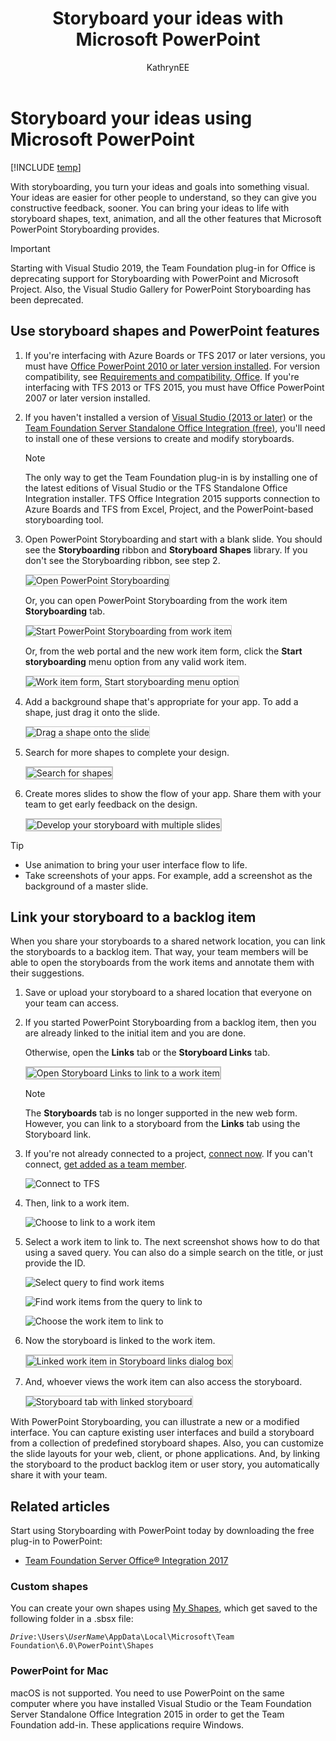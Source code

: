 ﻿---
title: Storyboard your ideas with Microsoft PowerPoint
titleSuffix: TFS 
description: Turn your ideas and goals into something visual using the Storypoint add-in to PowerPoint for Team Foundation Server  
ms.technology: devops-agile
ms.prod: devops
ms.assetid: 432016A2-61E7-4863-99AB-61E4D74E28E7
ms.manager: mijacobs
ms.author: kaelli
author: KathrynEE
ms.topic: conceptual
monikerRange: '<= tfs-2018'
ms.date: 09/06/2019
---

# Storyboard your ideas using Microsoft PowerPoint

[!INCLUDE [temp](../../../_shared/version-tfs-2018-earlier.md)]

With storyboarding, you turn your ideas and goals into something visual. Your ideas are easier for other people to understand, so they can give you constructive feedback, sooner. You can bring your ideas to life with storyboard shapes, text, animation, and all the other features that Microsoft PowerPoint Storyboarding provides.

> [!IMPORTANT]  
> Starting with Visual Studio 2019, the Team Foundation plug-in for Office is deprecating support for Storyboarding with PowerPoint and Microsoft Project. Also, the Visual Studio Gallery for PowerPoint Storyboarding has been deprecated.   

## Use storyboard shapes and PowerPoint features

1.  If you're interfacing with Azure Boards or TFS 2017 or later versions, you must have [Office PowerPoint 2010 or later version installed](https://www.microsoftstore.com/store/msusa/en_US/pdp/productID.323024400). For version compatibility, see [Requirements and compatibility, Office](/azure/devops/server/compatibility#office). If you're interfacing with TFS 2013 or TFS 2015, you must have Office PowerPoint 2007 or later version installed.  

2.  If you haven't installed a version of [Visual Studio (2013 or later)](https://visualstudio.microsoft.com/downloads/download-visual-studio-vs) or the [Team Foundation Server Standalone Office Integration (free)](https://go.microsoft.com/fwlink/?LinkId=832491&clcid=0x409), you'll need to install one of these versions to create and modify storyboards.

	> [!NOTE]   
	>The only way to get the Team Foundation plug-in is by installing one of the latest editions of Visual Studio or the TFS Standalone Office Integration installer. TFS Office Integration 2015 supports connection to Azure Boards and TFS from Excel, Project, and the PowerPoint-based storyboarding tool. 

3.  Open PowerPoint Storyboarding and start with a blank slide. You should see the **Storyboarding** ribbon and **Storyboard Shapes** library. If you don't see the Storyboarding ribbon, see step 2.

    <img src="_img/IC652597.png" alt="Open PowerPoint Storyboarding" style="border: 1px solid #C3C3C3;" /> 

    Or, you can open PowerPoint Storyboarding from the work item **Storyboarding** tab. 

    <img src="_img/IC652012.png" alt="Start PowerPoint Storyboarding from work item" style="border: 1px solid #C3C3C3;" /> 

    Or, from the web portal and the new work item form, click the **Start storyboarding** menu option from any valid work item.     

	<img src="../_img/add-work-item-start-storyboarding.png" alt="Work item form, Start storyboarding menu option" style="border: 1px solid #C3C3C3;" /> 

4.  Add a background shape that's appropriate for your app. To add a shape, just drag it onto the slide.

    <img src="_img/IC652013.png" alt="Drag a shape onto the slide" style="border: 1px solid #C3C3C3;" /> 

5.  Search for more shapes to complete your design.

    <img src="_img/IC652014.png" alt="Search for shapes" style="border: 2px solid #C3C3C3;" />

6.  Create mores slides to show the flow of your app. Share them with your team to get early feedback on the design.

    <img src="_img/IC652599.png" alt="Develop your storyboard with multiple slides" style="border: 2px solid #C3C3C3;" />

> [!TIP]  
>- Use animation to bring your user interface flow to life.  
>- Take screenshots of your apps. For example, add a screenshot as the background of a master slide.   

<a id="link-storyboard">  </a>
## Link your storyboard to a backlog item

When you share your storyboards to a shared network location, you can link the storyboards to a backlog item. That way, your team members will be able to open the storyboards from the work items and annotate them with their suggestions.

1.  Save or upload your storyboard to a shared location that everyone on your team can access.

2.  If you started PowerPoint Storyboarding from a backlog item, then you are already linked to the initial item and you are done.

    Otherwise, open the **Links** tab or the **Storyboard Links** tab.

    <img src="_img/IC654069.png" alt="Open Storyboard Links to link to a work item" style="border: 2px solid #C3C3C3;" />

	> [!NOTE]  
	>The **Storyboards** tab is no longer supported in the new web form. However, you can link to a storyboard from the **Links** tab using the Storyboard link.  

3.  If you're not already connected to a project, [connect now](../../../organizations/projects/connect-to-projects.md). If you can't connect, [get added as a team member](../../../organizations/settings/add-teams.md#add-team-members).

    ![Connect to TFS](_img/IC652016.png)

4.  Then, link to a work item.

    ![Choose to link to a work item](_img/IC652017.png)

5.  Select a work item to link to. The next screenshot shows how to do that using a saved query. You can also do a simple search on the title, or just provide the ID.

    ![Select query to find work items](_img/IC652018.png)

    ![Find work items from the query to link to](_img/IC652019.png)

    ![Choose the work item to link to](_img/IC652020.png)

6.  Now the storyboard is linked to the work item.

    <img src="_img/IC657080.png" alt="Linked work item in Storyboard links dialog box" style="border: 2px solid #C3C3C3;" />

7.  And, whoever views the work item can also access the storyboard.

	<img src="_img/IC652022.png" alt="Storyboard tab with linked storyboard" style="border: 1px solid #C3C3C3;" /> 

With PowerPoint Storyboarding, you can illustrate a new or a modified interface. You can capture existing user interfaces and build a storyboard from a collection of predefined storyboard shapes. Also, you can customize the slide layouts for your web, client, or phone applications. And, by linking the storyboard to the product backlog item or user story, you automatically share it with your team.

## Related articles

Start using Storyboarding with PowerPoint today by downloading the free plug-in to PowerPoint: 
- [Team Foundation Server Office&reg; Integration 2017](https://visualstudio.microsoft.com/downloads#team-foundation-server-office-integration-2017)


### Custom shapes 
You can create your own shapes using [My Shapes](add-share-storyboard-shapes.md), which get saved to the following folder in a .sbsx file:

<code><i>Drive</i>:\Users\\<i>UserName</i>\AppData\Local\Microsoft\Team Foundation\6.0\PowerPoint\Shapes</code>

<!---
You can then share your custom shapes or import custom shapes developed by others in the Visual Studio community.  
-->


### PowerPoint for Mac 

macOS is not supported. You need to use PowerPoint on the same computer where you have installed Visual Studio or the Team Foundation Server Standalone Office Integration 2015 in order to get the Team Foundation add-in. These applications require Windows.

